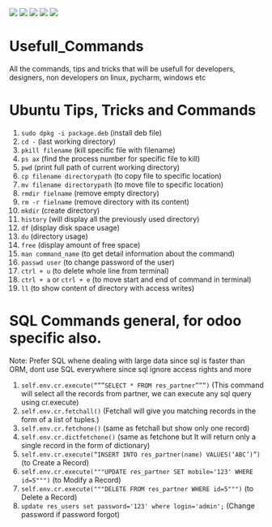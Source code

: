 <img 
     src="https://img.shields.io/badge/Made%20by%20Mohammed%20Zeeshan-4a10fb?style=for-the-badge&logo=zeeshan&logoColor=white"/> <img src="https://img.shields.io/badge/Ubuntu-E95420?style=for-the-badge&logo=ubuntu&logoColor=white"/> <img src="https://img.shields.io/badge/Odoo-6b4762?style=for-the-badge&logo=odoo&logoColor=white"/> <img src="https://img.shields.io/badge/PostgreSQL-316192?style=for-the-badge&logo=postgresql&logoColor=white"/> <img src="https://img.shields.io/badge/Pycharm-239120?style=for-the-badge&logo=pycharm&logoColor=white"/>

# Usefull_Commands 
All the commands, tips and tricks that will be usefull for developers, designers, non developers on linux, pycharm, windows etc

# Ubuntu Tips, Tricks and Commands
1. `sudo dpkg -i package.deb` (install deb file)
2. `cd -` (last working directory)
3. `pkill filename` (kill specific file with filename)
4. `ps ax` (find the process number for specific file to kill)
5. `pwd` (print full path of current working directory)
6. `cp filename directorypath` (to copy file to specific location)
7. `mv filename directorypath` (to move file to specific location)
8. `rmdir fielname` (remove empty directory)
9. `rm -r fielname` (remove directory with its content)
10. `mkdir` (create directory)
11. `history` (will display all the previously used directory)
12. `df` (display disk space usage)
13. `du` (directory usage)
14. `free` (display amount of free space)
15. `man command_name` (to get detail information about the command)
16. `passwd user` (to change password of the user)
17. `ctrl + u` (to delete whole line from terminal)
18. `ctrl + a` or `ctrl + e` (to move start and end of command in terminal)
19. `ll` (to show content of directory with access writes)


# SQL Commands general, for odoo specific also.
Note: Prefer SQL whene dealing with large data since sql is faster than ORM, dont use SQL everywhere since sql ignore access rights and more
1. `self.env.cr.execute(“””SELECT * FROM res_partner”””)` (This command will select all the records from partner, we can execute any sql query using cr.execute)
2. `self.env.cr.fetchall()` (Fetchall will give you matching records in the form of a list of tuples.)
3. `self.env.cr.fetchone()` (same as fetchall but show only one record)
4. `self.env.cr.dictfetchone()` (same as fetchone but It will return only a single record in the form of dictionary)
5. `self.env.cr.execute(“INSERT INTO res_partner(name) VALUES(‘ABC’)”)` (to Create a Record)
6. `self.env.cr.execute("""UPDATE res_partner SET mobile='123' WHERE id=5""")` (to Modify a Record)
7. `self.env.cr.execute("""DELETE FROM res_partner WHERE id=5""")` (to Delete a Record)
8. `update res_users set password='123' where login='admin';` (Change password if password forgot)


<!-- Add Any Tricks you know -->

